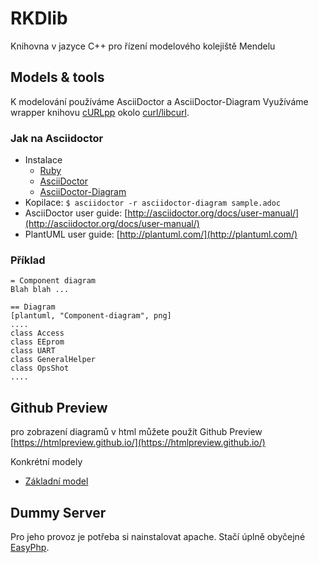 # RKDlib
Knihovna v jazyce C++ pro řízení modelového kolejiště Mendelu
## Models & tools
K modelování používáme AsciiDoctor a AsciiDoctor-Diagram
Využíváme wrapper knihovu [cURLpp](http://www.curlpp.org/) okolo [curl/libcurl](https://curl.haxx.se/download.html).
### Jak na Asciidoctor
* Instalace
	- [Ruby](https://rubyinstaller.org/)
	- [AsciiDoctor](http://asciidoctor.org/#installation)
	- [AsciiDoctor-Diagram](http://asciidoctor.org/docs/asciidoctor-diagram/#installation)
* Kopilace: `$ asciidoctor -r asciidoctor-diagram sample.adoc`
* AsciiDoctor user guide: [http://asciidoctor.org/docs/user-manual/](http://asciidoctor.org/docs/user-manual/)
* PlantUML user guide: [http://plantuml.com/](http://plantuml.com/)
### Příklad
```
= Component diagram
Blah blah ...

== Diagram
[plantuml, "Component-diagram", png]
....
class Access
class EEprom
class UART
class GeneralHelper
class OpsShot
....
```
## Github Preview
pro zobrazení diagramů v html můžete použít Github Preview
[https://htmlpreview.github.io/](https://htmlpreview.github.io/)

Konkrétní modely
* [Základní model](https://htmlpreview.github.io/?https://github.com/LANeo64/RKDlib/blob/master/Model/Diagrams.html)

## Dummy Server
Pro jeho provoz je potřeba si nainstalovat apache. Stačí úplně obyčejné [EasyPhp](http://www.easyphp.org/).
